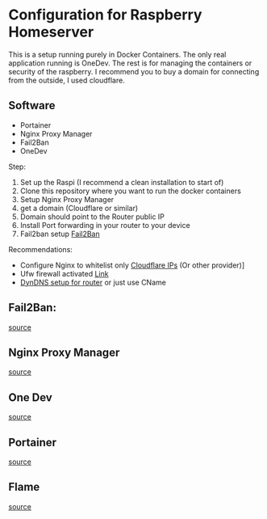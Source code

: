# Configuration for Raspberry Homeserver

This is a setup running purely in Docker Containers.
The only real application running is OneDev. 
The rest is for managing the containers or security of the raspberry.
I recommend you to buy a domain for connecting from the outside, I used cloudflare.

## Software
* Portainer
* Nginx Proxy Manager
* Fail2Ban
* OneDev

Step:
1. Set up the Raspi (I recommend a clean installation to start of)
2. Clone this repository where you want to run the docker containers
3. Setup Nginx Proxy Manager
4. get a domain (Cloudflare or similar)
5. Domain should point to the Router public IP
6. Install Port forwarding in your router to your device
7. Fail2ban setup [Fail2Ban](https://blog.lrvt.de/fail2ban-with-nginx-proxy-manager/)

Recommendations:
* Configure Nginx to whitelist only [Cloudflare IPs](https://www.cloudflare.com/de-de/ips/) (Or other provider)]
* Ufw firewall activated [Link](https://pimylifeup.com/raspberry-pi-ufw/)
* [DynDNS setup for router](https://github.com/L480/cloudflare-dyndns) or just use CName

## Fail2Ban:
[source](https://github.com/crazy-max/docker-fail2ban)

## Nginx Proxy Manager
[source](https://nginxproxymanager.com/setup/)

## One Dev
[source](https://robinshen.medium.com/five-minutes-tutorial-to-onedev-23c1ad380aec)

## Portainer
[source](https://docs.portainer.io/advanced/reverse-proxy/nginx)

## Flame
[source](https://github.com/pawelmalak/flame)